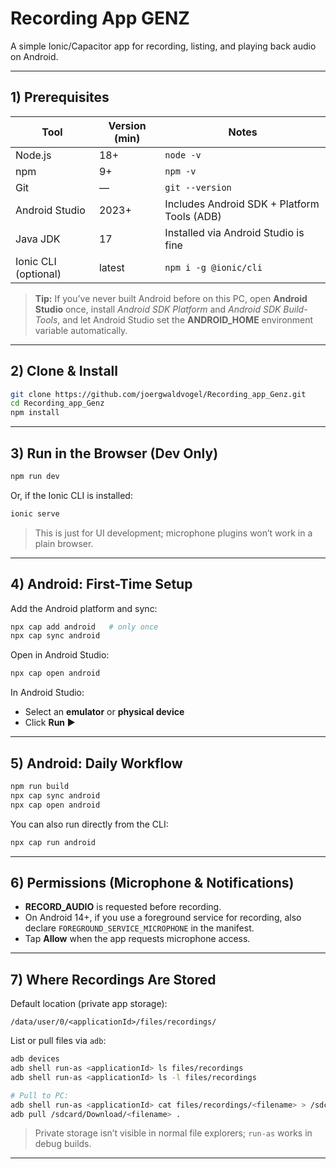 # Recording App GENZ

A simple Ionic/Capacitor app for recording, listing, and playing back audio on Android.

---

## 1) Prerequisites

| Tool | Version (min) | Notes |
|------|---------------|-------|
| Node.js | 18+ | `node -v` |
| npm | 9+ | `npm -v` |
| Git | — | `git --version` |
| Android Studio | 2023+ | Includes Android SDK + Platform Tools (ADB) |
| Java JDK | 17 | Installed via Android Studio is fine |
| Ionic CLI (optional) | latest | `npm i -g @ionic/cli` |

> **Tip:** If you’ve never built Android before on this PC, open **Android Studio** once, install *Android SDK Platform* and *Android SDK Build-Tools*, and let Android Studio set the **ANDROID_HOME** environment variable automatically.

---

## 2) Clone & Install

```bash
git clone https://github.com/joergwaldvogel/Recording_app_Genz.git
cd Recording_app_Genz
npm install
```

---

## 3) Run in the Browser (Dev Only)

```bash
npm run dev
```

Or, if the Ionic CLI is installed:

```bash
ionic serve
```

> This is just for UI development; microphone plugins won’t work in a plain browser.

---

## 4) Android: First-Time Setup

Add the Android platform and sync:

```bash
npx cap add android   # only once
npx cap sync android
```

Open in Android Studio:

```bash
npx cap open android
```

In Android Studio:
- Select an **emulator** or **physical device**
- Click **Run ▶️**

---

## 5) Android: Daily Workflow

```bash
npm run build
npx cap sync android
npx cap open android
```

You can also run directly from the CLI:

```bash
npx cap run android
```

---

## 6) Permissions (Microphone & Notifications)

- **RECORD_AUDIO** is requested before recording.
- On Android 14+, if you use a foreground service for recording, also declare `FOREGROUND_SERVICE_MICROPHONE` in the manifest.
- Tap **Allow** when the app requests microphone access.

---

## 7) Where Recordings Are Stored

Default location (private app storage):

```
/data/user/0/<applicationId>/files/recordings/
```

List or pull files via `adb`:

```bash
adb devices
adb shell run-as <applicationId> ls files/recordings
adb shell run-as <applicationId> ls -l files/recordings

# Pull to PC:
adb shell run-as <applicationId> cat files/recordings/<filename> > /sdcard/Download/<filename>
adb pull /sdcard/Download/<filename> .
```

> Private storage isn’t visible in normal file explorers; `run-as` works in debug builds.

---
